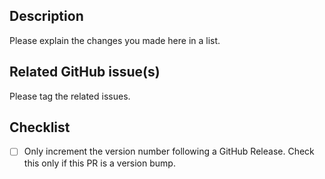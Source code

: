 ## Description
Please explain the changes you made here in a list.

## Related GitHub issue(s)
Please tag the related issues.

## Checklist
- [ ] Only increment the version number following a GitHub Release.  Check this only if this PR is a version bump.